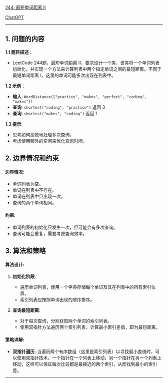 [244. 最短单词距离 II](https://leetcode.cn/problems/shortest-word-distance-ii)

[ChatGPT](https://chat.openai.com/share/41aec5a8-401b-4290-98a6-5ecbc70df908)

---

## 1. 问题的内容
**1.1 题目描述**：
- LeetCode 244题，最短单词距离 II，要求设计一个类，该类将一个单词列表初始化，并实现一个方法来计算列表中两个指定单词之间的最短距离。不同于最短单词距离 I，这里的单词可能多次出现在列表中。

**1.2 示例**：
- **输入**: `WordDistance(["practice", "makes", "perfect", "coding", "makes"])`
- **查询**: `shortest("coding", "practice")` 返回 3
- **查询**: `shortest("makes", "coding")` 返回 1

**1.3 提示**:
- 思考如何高效地处理多次查询。
- 考虑使用额外的空间来优化查询时间。

## 2. 边界情况和约束
#### 边界情况:
- 单词列表为空。
- 单词在列表中不存在。
- 单词在列表中只出现一次。
- 查询的两个单词相同。

#### 约束:
- 单词列表的初始化只发生一次，但可能会有多次查询。
- 查询可能会重复，需要考虑查询效率。

## 3. 算法和策略
#### 算法设计:
1. **初始化阶段**:
   - 遍历单词列表，使用一个字典存储每个单词及其在列表中的所有索引位置。
   - 索引列表应按照单词出现的顺序排序。

2. **查询最短距离**:
   - 对于每次查询，分别获取两个单词的索引列表。
   - 使用双指针方法遍历两个索引列表，计算最小索引差值，即为最短距离。

#### 策略详解:
- **双指针遍历**: 当遍历两个有序数组（这里是索引列表）以寻找最小差值时，可以使用双指针技术。一个指针在一个列表上移动，另一个指针在另一个列表上移动，这样可以保证每次比较都是最接近的两个索引，从而找到最小的索引差。

---